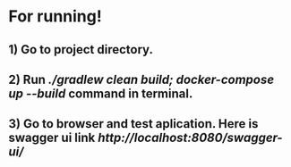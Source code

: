 # For running!

## 1)  Go to project directory.
## 2)  Run *./gradlew clean build; docker-compose up --build* command in terminal.
## 3)  Go to browser and test aplication. Here is swagger ui link *http://localhost:8080/swagger-ui/*
